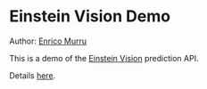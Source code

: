 # Einstein Vision Demo

Author: [Enrico Murru](https://enree.co)

This is a demo of the [Einstein Vision](https://metamind.readme.io/) prediction API.

Details [here](http://blog.enree.co/2017/07/salesforce-einstein-playing-around-with.html).